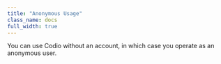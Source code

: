 ```yaml
---
title: "Anonymous Usage"
class_name: docs
full_width: true
---
```


You can use Codio without an account, in which case you operate as an anonymous user. 